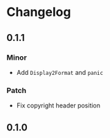 # Changelog

## 0.1.1

### Minor

- Add `Display2Format` and `panic`

### Patch

- Fix copyright header position

## 0.1.0
